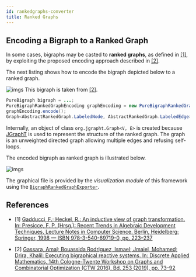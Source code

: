 ```yaml
---
id: rankedgraphs-converter
title: Ranked Graphs
---
```


## Encoding a Bigraph to a Ranked Graph

In some cases, bigraphs may be casted to <strong>ranked graphs</strong>, as defined in [\[1\]](#ref1), by exploiting the proposed encoding approach described in [\[2\]](#ref2).

The next listing shows how to encode the bigraph depicted below to a ranked graph.

![imgs](assets/converter/bigraph-rankedgraph-example.png)
This bigraph is taken from [\[2\]](#ref2).

```java
PureBigraph bigraph = ...;
PureBigraphRankedGraphEncoding graphEncoding = new PureBigraphRankedGraphEncoding(bigraph);
graphEncoding.encode();
Graph<AbstractRankedGraph.LabeledNode, AbstractRankedGraph.LabeledEdge> graph = graphEncoding.getGraph();
```

Internally, an object of class `org.jgrapht.Graph<V, E>` is created because <a href="https://jgrapht.org/">JGraphT</a> is used to represent the structure of the ranked graph. The graph is an unweighted directed graph allowing multiple edges and refusing self-loops.

The encoded bigraph as ranked graph is illustrated below.

![imgs](assets/converter/rankedgraph-encoded.png)

The graphical file is provided by the <i>visualization module</i> of this framework using the [`BigraphRankedGraphExporter`](../visualization/visualization#visualizing-ranked-graphs).



## References

- \[1\] <a id="ref1" href="https://link.springer.com/chapter/10.1007%2F3-540-64299-4_36">Gadducci, F.; Heckel, R.: An inductive view of graph transformation. In: Presicce, F. P. (Hrsg.): Recent Trends in Algebraic Development Techniques, Lecture Notes in Computer Science. Berlin, Heidelberg: Springer, 1998 — ISBN 978-3-540-69719-0, pp. 223–237</a>

- \[2\] <a id="ref2" href="http://www.sciencedirect.com/science/article/pii/S0166218X18303743">Gassara, Amal; Bouassida Rodriguez, Ismael; Jmaiel, Mohamed; Drira, Khalil: Executing bigraphical reactive systems. In: Discrete Applied Mathematics, 14th Cologne-Twente Workshop on Graphs and Combinatorial Optimization (CTW 2016). Bd. 253 (2019), pp. 73–92
</a>